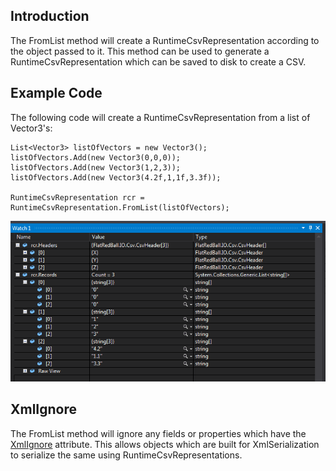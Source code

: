 ## Introduction

The FromList method will create a RuntimeCsvRepresentation according to the object passed to it. This method can be used to generate a RuntimeCsvRepresentation which can be saved to disk to create a CSV.

## Example Code

The following code will create a RuntimeCsvRepresentation from a list of Vector3's:

    List<Vector3> listOfVectors = new Vector3();
    listOfVectors.Add(new Vector3(0,0,0));
    listOfVectors.Add(new Vector3(1,2,3));
    listOfVectors.Add(new Vector3(4.2f,1,1f,3.3f));

    RuntimeCsvRepresentation rcr = RuntimeCsvRepresentation.FromList(listOfVectors);

![RcrFromVector3.PNG](/media/migrated_media-RcrFromVector3.PNG)

## XmlIgnore

The FromList method will ignore any fields or properties which have the [XmlIgnore](http://msdn.microsoft.com/en-us/library/system.xml.serialization.xmlattributes.xmlignore.aspx) attribute. This allows objects which are built for XmlSerialization to serialize the same using RuntimeCsvRepresentations.
